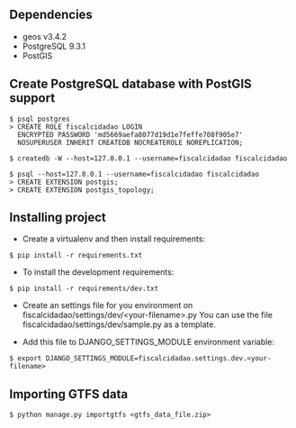 ## Dependencies

* geos v3.4.2
* PostgreSQL 9.3.1
* PostGIS

## Create PostgreSQL database with PostGIS support
```
$ psql postgres
> CREATE ROLE fiscalcidadao LOGIN
  ENCRYPTED PASSWORD 'md5669aefa8077d19d1e7feffe708f905e7'
  NOSUPERUSER INHERIT CREATEDB NOCREATEROLE NOREPLICATION;
  
$ createdb -W --host=127.0.0.1 --username=fiscalcidadao fiscalcidadao

$ psql --host=127.0.0.1 --username=fiscalcidadao fiscalcidadao
> CREATE EXTENSION postgis;
> CREATE EXTENSION postgis_topology;
```

## Installing project

- Create a virtualenv and then install requirements:

```
$ pip install -r requirements.txt
```

- To install the development requirements:

```
$ pip install -r requirements/dev.txt
```

- Create an settings file for you environment on fiscalcidadao/settings/dev/\<your-filename\>.py
  You can use the file fiscalcidadao/settings/dev/sample.py as a template.

- Add this file to DJANGO_SETTINGS_MODULE environment variable:

```
$ export DJANGO_SETTINGS_MODULE=fiscalcidadao.settings.dev.<your-filename>
```

## Importing GTFS data

```
$ python manage.py importgtfs <gtfs_data_file.zip> 
```
